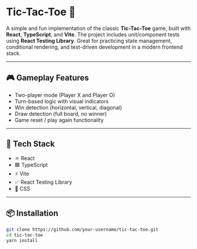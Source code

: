 # Tic-Tac-Toe 🎯

A simple and fun implementation of the classic **Tic-Tac-Toe** game, built with **React**, **TypeScript**, and **Vite**. The project includes unit/component tests using **React Testing Library**. Great for practicing state management, conditional rendering, and test-driven development in a modern frontend stack.

---

## 🎮 Gameplay Features

- Two-player mode (Player X and Player O)
- Turn-based logic with visual indicators
- Win detection (horizontal, vertical, diagonal)
- Draw detection (full board, no winner)
- Game reset / play again functionality

---

## 🧪 Tech Stack

- ⚛️ React
- 🟦 TypeScript
- ⚡ Vite
- ✅ React Testing Library
- 🎨 CSS 

---

## 📦 Installation

```bash
git clone https://github.com/your-username/tic-tac-toe.git
cd tic-tac-toe
yarn install
